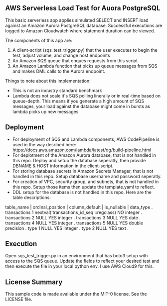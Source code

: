 ## AWS Serverless Load Test for Auora PostgreSQL

This basic serverless app applies simulated SELECT and INSERT load against an Amazon Aurora PostgreSQL database.  Successful executions are logged to Amazon Cloudwatch where statement duration can be viewed.

The components of this app are: 
1. A client-script (sqs_test_trigger.py) that the user executes to begin the test, adjust volume, and change host endpoints
2. An Amazon SQS queue that enques requests from this script
3. An Amazon Lambda function that picks up queue messages from SQS and makes DML calls to the Aurora endpoint.

Things to note about this implementation:
- This is not an industry standard benchmark
- Lambda does not scale it's SQS polling linerally or in real-time based on queue-depth. This means if you generate a high amount of SQS messages, your load against the database might come in bursts as lambda picks up new messages

## Deployment

- For deployment of SQS and Lambda components, AWS CodePipeline is used in the way desribed here: https://docs.aws.amazon.com/lambda/latest/dg/build-pipeline.html
- For deplotment of the Amazon Aurora database, that is not handled in this repo. Deploy and setup the database seperatly, then provide DBNAME & HOST information in the client-script.
- For storing database secrets in Amazon Secrets Manager, that is not handled in this repo. Setup database username and password seperatly.
- For creation of VPC, security group, and subnets, that is not handled in this repo. Setup those items then update the template.yaml to reflect.
- DDL setup for the database is not handled in this repo. Here are the table descriptions:

table_name | ordinal_position | column_default | is_nullable | data_type . 
transactions	1	nextval('transactions_id_seq'::regclass)	NO	integer . 
transactions	2	NULL	YES	integer . 
transactions	3	NULL	YES	date . 
transactions	4	NULL	YES	integer . 
transactions	5	NULL	YES	double precision . 
type	1	NULL	YES	integer . 
type	2	NULL	YES	text . 

## Execution

Open sqs_test_trigger.py in an environment that has boto3 setup with access to the SQS queue. Update the fields to reflect your desired test and then execute the file in your local python env. I use AWS Cloud9 for this.


## License Summary

This sample code is made available under the MIT-0 license. See the LICENSE file.
